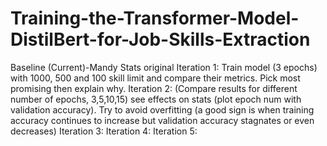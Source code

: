 # Training-the-Transformer-Model-DistilBert-for-Job-Skills-Extraction

Baseline (Current)-Mandy Stats original
Iteration 1: Train model (3 epochs) with 1000, 500 and 100 skill limit and compare their metrics. Pick most promising then explain why.
Iteration 2: (Compare results for different number of epochs, 3,5,10,15) see effects on stats (plot epoch num with validation accuracy). Try to avoid overfitting (a good sign is when training accuracy continues to increase but validation accuracy stagnates or even decreases)
Iteration 3: 
Iteration 4:
Iteration 5:
